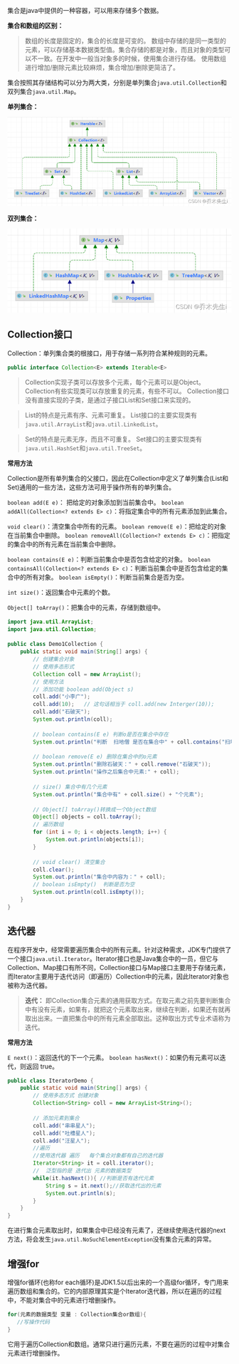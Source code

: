 
集合是java中提供的一种容器，可以用来存储多个数据。

**集合和数组的区别：**

> 数组的长度是固定的，集合的长度是可变的。
> 数组中存储的是同一类型的元素，可以存储基本数据类型值。集合存储的都是对象，而且对象的类型可以不一致。在开发中一般当对象多的时候，使用集合进行存储。
> 使用数组进行增加/删除元素比较麻烦，集合增加/删除更简洁了。

集合按照其存储结构可以分为两大类，分别是单列集合`java.util.Collection`和双列集合`java.util.Map`。

**单列集合：**

![](assets/Java%20Collection/1d64b866630ad376f797481cc7372406_MD5.png)

**双列集合：**

![](assets/Java%20Collection/9680c6feee8684716b2c783ee2f73b80_MD5.png)

## Collection接口

Collection：单列集合类的根接口，用于存储一系列符合某种规则的元素。

```java
public interface Collection<E> extends Iterable<E>
```

> Collection实现子类可以存放多个元素，每个元素可以是Object。 
> Collection有些实现类可以存放重复的元素，有些不可以。
> Collection接口没有直接实现的子类，是通过子接口List和Set接口来实现的。


> List的特点是元素有序、元素可重复。
> List接口的主要实现类有`java.util.ArrayList`和`java.util.LinkedList`。

> Set的特点是元素无序，而且不可重复。 Set接口的主要实现类有`java.util.HashSet`和`java.util.TreeSet`。

**常用方法**

Collection是所有单列集合的父接口，因此在Collection中定义了单列集合(List和Set)通用的一些方法，这些方法可用于操作所有的单列集合。

`boolean add(E e)`： 把给定的对象添加到当前集合中。
`boolean addAll(Collection<? extends E> c)`：将指定集合中的所有元素添加到此集合。

`void clear()`：清空集合中所有的元素。
`boolean remove(E e)`：把给定的对象在当前集合中删除。
`boolean removeAll(Collection<? extends E> c)`：把指定的集合中的所有元素在当前集合中删除。

`boolean contains(E e)`：判断当前集合中是否包含给定的对象。
`boolean containsAll(Collection<? extends E> c)`：判断当前集合中是否包含给定的集合中的所有对象。
`boolean isEmpty()`：判断当前集合是否为空。

`int size()`：返回集合中元素的个数。

`Object[] toArray()`：把集合中的元素，存储到数组中。

```java
import java.util.ArrayList;
import java.util.Collection;

public class Demo1Collection {
    public static void main(String[] args) {
		// 创建集合对象 
    	// 使用多态形式
    	Collection coll = new ArrayList();
    	// 使用方法
    	// 添加功能 boolean add(Object s)
    	coll.add("小李广");
    	coll.add(10);	// 这句话相当于 coll.add(new Interger(10));
    	coll.add("石破天");
    	System.out.println(coll);

    	// boolean contains(E e) 判断o是否在集合中存在
    	System.out.println("判断  扫地僧 是否在集合中" + coll.contains("扫地僧"));

    	// boolean remove(E e) 删除在集合中的o元素
    	System.out.println("删除石破天：" + coll.remove("石破天"));
    	System.out.println("操作之后集合中元素:" + coll);
    	
    	// size() 集合中有几个元素
		System.out.println("集合中有" + coll.size() + "个元素");

		// Object[] toArray()转换成一个Object数组
    	Object[] objects = coll.toArray();
    	// 遍历数组
    	for (int i = 0; i < objects.length; i++) {
			System.out.println(objects[i]);
		}

		// void clear() 清空集合
		coll.clear();
		System.out.println("集合中内容为：" + coll);
		// boolean isEmpty()  判断是否为空
		System.out.println(coll.isEmpty());  	
	}
}
```

## 迭代器

在程序开发中，经常需要遍历集合中的所有元素。针对这种需求，JDK专门提供了一个接口`java.util.Iterator`。Iterator接口也是Java集合中的一员，但它与Collection、Map接口有所不同，Collection接口与Map接口主要用于存储元素，而Iterator主要用于迭代访问（即遍历）Collection中的元素，因此Iterator对象也被称为迭代器。

> **迭代：** 即Collection集合元素的通用获取方式。在取元素之前先要判断集合中有没有元素，如果有，就把这个元素取出来，继续在判断，如果还有就再取出出来。一直把集合中的所有元素全部取出。这种取出方式专业术语称为迭代。

**常用方法**

`E next()`：返回迭代的下一个元素。
`boolean hasNext()`：如果仍有元素可以迭代，则返回 true。

```java
public class IteratorDemo {
    public static void main(String[] args) {
        // 使用多态方式 创建对象
        Collection<String> coll = new ArrayList<String>();

        // 添加元素到集合
        coll.add("串串星人");
        coll.add("吐槽星人");
        coll.add("汪星人");
        //遍历
        //使用迭代器 遍历   每个集合对象都有自己的迭代器
        Iterator<String> it = coll.iterator();
        //  泛型指的是 迭代出 元素的数据类型
        while(it.hasNext()){ //判断是否有迭代元素
            String s = it.next();//获取迭代出的元素
            System.out.println(s);
        }
    }
}
```

在进行集合元素取出时，如果集合中已经没有元素了，还继续使用迭代器的next方法，将会发生`java.util.NoSuchElementException`没有集合元素的异常。

## 增强for

增强for循环(也称for each循环)是JDK1.5以后出来的一个高级for循环，专门用来遍历数组和集合的。它的内部原理其实是个Iterator迭代器，所以在遍历的过程中，不能对集合中的元素进行增删操作。

```java
for(元素的数据类型 变量 : Collection集合or数组){ 
   //写操作代码
}
```

它用于遍历Collection和数组。通常只进行遍历元素，不要在遍历的过程中对集合元素进行增删操作。
